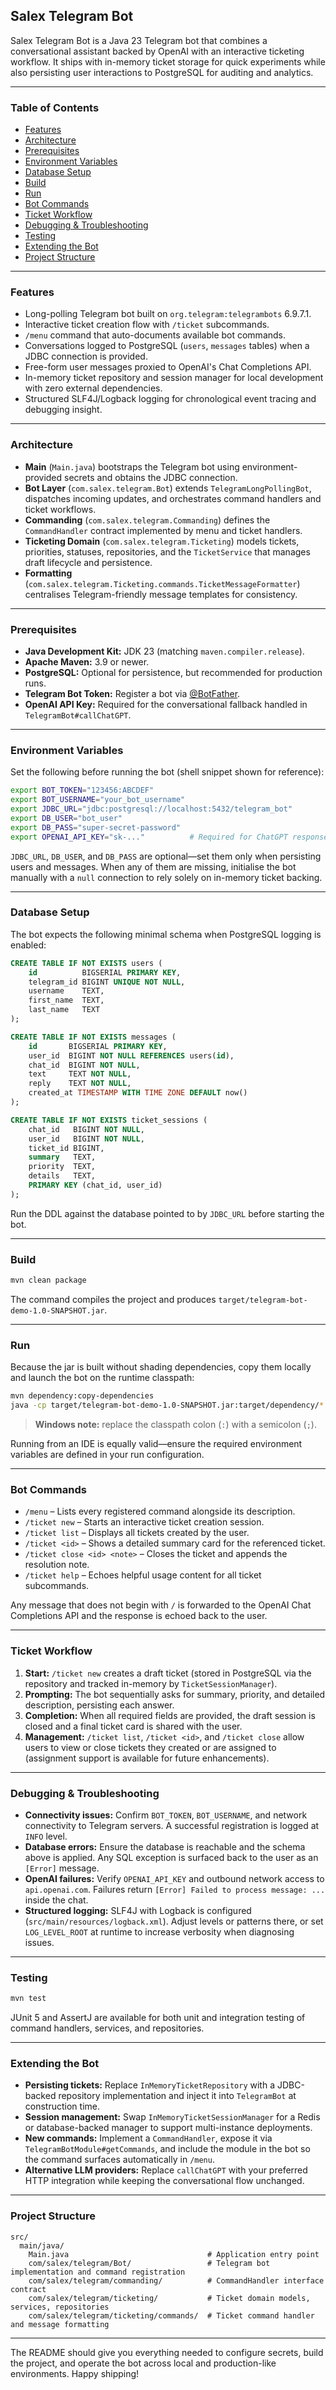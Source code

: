 ## Salex Telegram Bot

Salex Telegram Bot is a Java 23 Telegram bot that combines a conversational assistant backed by OpenAI with an interactive ticketing workflow. It ships with in-memory ticket storage for quick experiments while also persisting user interactions to PostgreSQL for auditing and analytics.

---

### Table of Contents
- [Features](#features)
- [Architecture](#architecture)
- [Prerequisites](#prerequisites)
- [Environment Variables](#environment-variables)
- [Database Setup](#database-setup)
- [Build](#build)
- [Run](#run)
- [Bot Commands](#bot-commands)
- [Ticket Workflow](#ticket-workflow)
- [Debugging & Troubleshooting](#debugging--troubleshooting)
- [Testing](#testing)
- [Extending the Bot](#extending-the-bot)
- [Project Structure](#project-structure)

---

### Features
- Long-polling Telegram bot built on `org.telegram:telegrambots` 6.9.7.1.
- Interactive ticket creation flow with `/ticket` subcommands.
- `/menu` command that auto-documents available bot commands.
- Conversations logged to PostgreSQL (`users`, `messages` tables) when a JDBC connection is provided.
- Free-form user messages proxied to OpenAI's Chat Completions API.
- In-memory ticket repository and session manager for local development with zero external dependencies.
- Structured SLF4J/Logback logging for chronological event tracing and debugging insight.

---

### Architecture
- **Main** (`Main.java`) bootstraps the Telegram bot using environment-provided secrets and obtains the JDBC connection.
- **Bot Layer** (`com.salex.telegram.Bot`) extends `TelegramLongPollingBot`, dispatches incoming updates, and orchestrates command handlers and ticket workflows.
- **Commanding** (`com.salex.telegram.Commanding`) defines the `CommandHandler` contract implemented by menu and ticket handlers.
- **Ticketing Domain** (`com.salex.telegram.Ticketing`) models tickets, priorities, statuses, repositories, and the `TicketService` that manages draft lifecycle and persistence.
- **Formatting** (`com.salex.telegram.Ticketing.commands.TicketMessageFormatter`) centralises Telegram-friendly message templates for consistency.

---

### Prerequisites
- **Java Development Kit:** JDK 23 (matching `maven.compiler.release`).
- **Apache Maven:** 3.9 or newer.
- **PostgreSQL:** Optional for persistence, but recommended for production runs.
- **Telegram Bot Token:** Register a bot via [@BotFather](https://core.telegram.org/bots#botfather).
- **OpenAI API Key:** Required for the conversational fallback handled in `TelegramBot#callChatGPT`.

---

### Environment Variables
Set the following before running the bot (shell snippet shown for reference):

```bash
export BOT_TOKEN="123456:ABCDEF"
export BOT_USERNAME="your_bot_username"
export JDBC_URL="jdbc:postgresql://localhost:5432/telegram_bot"
export DB_USER="bot_user"
export DB_PASS="super-secret-password"
export OPENAI_API_KEY="sk-..."          # Required for ChatGPT responses
```

`JDBC_URL`, `DB_USER`, and `DB_PASS` are optional—set them only when persisting users and messages. When any of them are missing, initialise the bot manually with a `null` connection to rely solely on in-memory ticket backing.

---

### Database Setup
The bot expects the following minimal schema when PostgreSQL logging is enabled:

```sql
CREATE TABLE IF NOT EXISTS users (
    id          BIGSERIAL PRIMARY KEY,
    telegram_id BIGINT UNIQUE NOT NULL,
    username    TEXT,
    first_name  TEXT,
    last_name   TEXT
);

CREATE TABLE IF NOT EXISTS messages (
    id       BIGSERIAL PRIMARY KEY,
    user_id  BIGINT NOT NULL REFERENCES users(id),
    chat_id  BIGINT NOT NULL,
    text     TEXT NOT NULL,
    reply    TEXT NOT NULL,
    created_at TIMESTAMP WITH TIME ZONE DEFAULT now()
);

CREATE TABLE IF NOT EXISTS ticket_sessions (
    chat_id   BIGINT NOT NULL,
    user_id   BIGINT NOT NULL,
    ticket_id BIGINT,
    summary   TEXT,
    priority  TEXT,
    details   TEXT,
    PRIMARY KEY (chat_id, user_id)
);
```

Run the DDL against the database pointed to by `JDBC_URL` before starting the bot.

---

### Build

```bash
mvn clean package
```

The command compiles the project and produces `target/telegram-bot-demo-1.0-SNAPSHOT.jar`.

---

### Run
Because the jar is built without shading dependencies, copy them locally and launch the bot on the runtime classpath:

```bash
mvn dependency:copy-dependencies
java -cp target/telegram-bot-demo-1.0-SNAPSHOT.jar:target/dependency/* Main
```

> **Windows note:** replace the classpath colon (`:`) with a semicolon (`;`).

Running from an IDE is equally valid—ensure the required environment variables are defined in your run configuration.

---

### Bot Commands
- `/menu` – Lists every registered command alongside its description.
- `/ticket new` – Starts an interactive ticket creation session.
- `/ticket list` – Displays all tickets created by the user.
- `/ticket <id>` – Shows a detailed summary card for the referenced ticket.
- `/ticket close <id> <note>` – Closes the ticket and appends the resolution note.
- `/ticket help` – Echoes helpful usage content for all ticket subcommands.

Any message that does not begin with `/` is forwarded to the OpenAI Chat Completions API and the response is echoed back to the user.

---

### Ticket Workflow
1. **Start:** `/ticket new` creates a draft ticket (stored in PostgreSQL via the repository and tracked in-memory by `TicketSessionManager`).
2. **Prompting:** The bot sequentially asks for summary, priority, and detailed description, persisting each answer.
3. **Completion:** When all required fields are provided, the draft session is closed and a final ticket card is shared with the user.
4. **Management:** `/ticket list`, `/ticket <id>`, and `/ticket close` allow users to view or close tickets they created or are assigned to (assignment support is available for future enhancements).

---

### Debugging & Troubleshooting
- **Connectivity issues:** Confirm `BOT_TOKEN`, `BOT_USERNAME`, and network connectivity to Telegram servers. A successful registration is logged at `INFO` level.
- **Database errors:** Ensure the database is reachable and the schema above is applied. Any SQL exception is surfaced back to the user as an `[Error]` message.
- **OpenAI failures:** Verify `OPENAI_API_KEY` and outbound network access to `api.openai.com`. Failures return `[Error] Failed to process message: ...` inside the chat.
- **Structured logging:** SLF4J with Logback is configured (`src/main/resources/logback.xml`). Adjust levels or patterns there, or set `LOG_LEVEL_ROOT` at runtime to increase verbosity when diagnosing issues.

---

### Testing

```bash
mvn test
```

JUnit 5 and AssertJ are available for both unit and integration testing of command handlers, services, and repositories.

---

### Extending the Bot
- **Persisting tickets:** Replace `InMemoryTicketRepository` with a JDBC-backed repository implementation and inject it into `TelegramBot` at construction time.
- **Session management:** Swap `InMemoryTicketSessionManager` for a Redis or database-backed manager to support multi-instance deployments.
- **New commands:** Implement a `CommandHandler`, expose it via `TelegramBotModule#getCommands`, and include the module in the bot so the command surfaces automatically in `/menu`.
- **Alternative LLM providers:** Replace `callChatGPT` with your preferred HTTP integration while keeping the conversational flow unchanged.

---

### Project Structure
```
src/
  main/java/
    Main.java                               # Application entry point
    com/salex/telegram/Bot/                 # Telegram bot implementation and command registration
    com/salex/telegram/commanding/          # CommandHandler interface contract
    com/salex/telegram/ticketing/           # Ticket domain models, services, repositories
    com/salex/telegram/ticketing/commands/  # Ticket command handler and message formatting
```

---

The README should give you everything needed to configure secrets, build the project, and operate the bot across local and production-like environments. Happy shipping!
